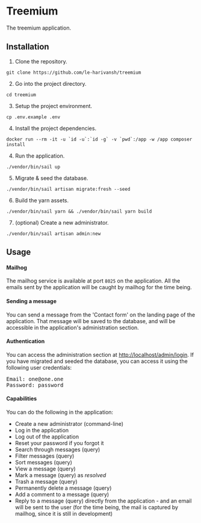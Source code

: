 # Treemium

The treemium application.

## Installation

1. Clone the repository.

```shell
git clone https://github.com/le-harivansh/treemium
```

2. Go into the project directory.

```shell
cd treemium
```

3. Setup the project environment.

```shell
cp .env.example .env
```

4. Install the project dependencies.

```shell
docker run --rm -it -u `id -u`:`id -g` -v `pwd`:/app -w /app composer install
```

4. Run the application.

```shell
./vendor/bin/sail up
```

5. Migrate & seed the database.

```shell
./vendor/bin/sail artisan migrate:fresh --seed
```

6. Build the yarn assets.

```shell
./vendor/bin/sail yarn && ./vendor/bin/sail yarn build
```

7. (optional) Create a new administrator.

```shell
./vendor/bin/sail artisan admin:new
```


## Usage

#### Mailhog
The mailhog service is available at port `8025` on the application. All the emails sent by the application will be caught by mailhog for the time being.

#### Sending a message
You can send a message from the 'Contact form' on the landing page of the application. That message will be saved to the database, and will be accessible in the application's administration section.

#### Authentication
You can access the administration section at [http://localhost/admin/login](http://localhost/admin/login). If you have migrated and seeded the database, you can access it using the following user credentials:
<pre>
Email: one@one.one
Password: password
</pre>

#### Capabilities

You can do the following in the application:

* Create a new administrator (command-line)
* Log in the application
* Log out of the application
* Reset your password if you forgot it
* Search through messages (query)
* Filter messages (query)
* Sort messages (query)
* View a message (query)
* Mark a message (query) as _resolved_
* Trash a message (query)
* Permanently delete a message (query)
* Add a comment to a message (query)
* Reply to a message (query) directly from the application - and an email will be sent to the user (for the time being, the mail is captured by mailhog, since it is still in development)
